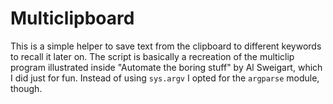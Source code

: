 # Multiclipboard

This is a simple helper to save text from the clipboard to different keywords
to recall it later on.
The script is basically a recreation of the multiclip program illustrated
inside "Automate the boring stuff" by Al Sweigart, which I did just for fun.
Instead of using ```sys.argv``` I opted for the ```argparse``` module, though.
